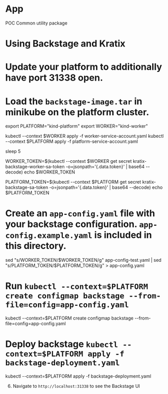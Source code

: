 # App
POC
Common utility package

# Using Backstage and Kratix

# Update your platform to additionally have port 31338 open.
# Load the `backstage-image.tar` in minikube on the platform cluster.
export PLATFORM="kind-platform"
export WORKER="kind-worker"

kubectl --context $WORKER apply -f worker-service-account.yaml
kubectl --context $PLATFORM apply -f platform-service-account.yaml

sleep 5 

WORKER_TOKEN=$(kubectl --context $WORKER get secret kratix-backstage-worker-sa-token -o=jsonpath='{.data.token}' | base64 --decode)
echo $WORKER_TOKEN

PLATFORM_TOKEN=$(kubectl --context $PLATFORM get secret kratix-backstage-sa-token -o=jsonpath='{.data.token}' | base64 --decode)
echo $PLATFORM_TOKEN

# Create an `app-config.yaml` file with your backstage configuration. `app-config.example.yaml` is included in this directory.
sed "s/WORKER_TOKEN/$WORKER_TOKEN/g" app-config-test.yaml | sed "s/PLATFORM_TOKEN/$PLATFORM_TOKEN/g" > app-config.yaml

# Run `kubectl --context=$PLATFORM create configmap backstage --from-file=config=app-config.yaml`
kubectl --context=$PLATFORM create configmap backstage --from-file=config=app-config.yaml

# Deploy backstage `kubectl --context=$PLATFORM apply -f backstage-deployment.yaml`
kubectl --context=$PLATFORM apply -f backstage-deployment.yaml

6. Navigate to `http://localhost:31338` to see the Backstage UI

